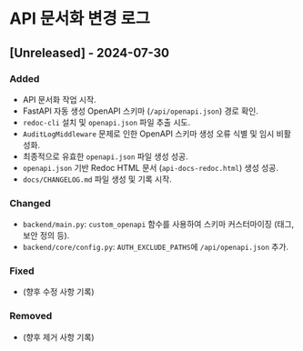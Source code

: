 # API 문서화 변경 로그

## [Unreleased] - 2024-07-30

### Added
- API 문서화 작업 시작.
- FastAPI 자동 생성 OpenAPI 스키마 (`/api/openapi.json`) 경로 확인.
- `redoc-cli` 설치 및 `openapi.json` 파일 추출 시도.
- `AuditLogMiddleware` 문제로 인한 OpenAPI 스키마 생성 오류 식별 및 임시 비활성화.
- 최종적으로 유효한 `openapi.json` 파일 생성 성공.
- `openapi.json` 기반 Redoc HTML 문서 (`api-docs-redoc.html`) 생성 성공.
- `docs/CHANGELOG.md` 파일 생성 및 기록 시작.

### Changed
- `backend/main.py`: `custom_openapi` 함수를 사용하여 스키마 커스터마이징 (태그, 보안 정의 등).
- `backend/core/config.py`: `AUTH_EXCLUDE_PATHS`에 `/api/openapi.json` 추가.

### Fixed
- (향후 수정 사항 기록)

### Removed
- (향후 제거 사항 기록) 